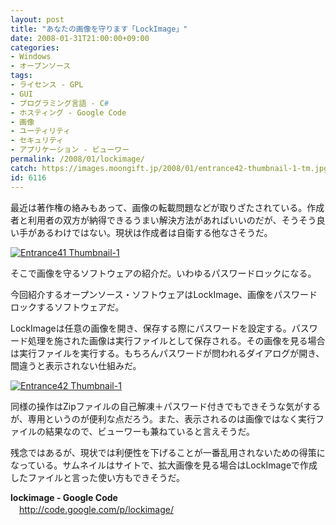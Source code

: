 ```yaml
---
layout: post
title: "あなたの画像を守ります「LockImage」"
date: 2008-01-31T21:00:00+09:00
categories:
- Windows
- オープンソース
tags: 
- ライセンス - GPL
- GUI
- プログラミング言語 - C#
- ホスティング - Google Code
- 画像
- ユーティリティ
- セキュリティ
- アプリケーション - ビューワー
permalink: /2008/01/lockimage/
catch: https://images.moongift.jp/2008/01/entrance42-thumbnail-1-tm.jpg
id: 6116
---
```

最近は著作権の絡みもあって、画像の転載問題などが取りざたされている。作成者と利用者の双方が納得できるうまい解決方法があればいいのだが、そうそう良い手があるわけではない。現状は作成者は自衛する他なさそうだ。  
  
[![Entrance41 Thumbnail-1](https://images.moongift.jp/2008/01/entrance41-thumbnail-1-tm.jpg)](https://images.moongift.jp/2008/01/entrance41-thumbnail-1.png)  
  
そこで画像を守るソフトウェアの紹介だ。いわゆるパスワードロックになる。  
  
今回紹介するオープンソース・ソフトウェアはLockImage、画像をパスワードロックするソフトウェアだ。  
  
<!--more-->  
LockImageは任意の画像を開き、保存する際にパスワードを設定する。パスワード処理を施された画像は実行ファイルとして保存される。その画像を見る場合は実行ファイルを実行する。もちろんパスワードが問われるダイアログが開き、間違うと表示されない仕組みだ。  
  
[![Entrance42 Thumbnail-1](https://images.moongift.jp/2008/01/entrance42-thumbnail-1-tm.jpg)](https://images.moongift.jp/2008/01/entrance42-thumbnail-1.png)  
  
同様の操作はZipファイルの自己解凍＋パスワード付きでもできそうな気がするが、専用というのが便利な点だろう。また、表示されるのは画像ではなく実行ファイルの結果なので、ビューワーも兼ねていると言えそうだ。  
  
残念ではあるが、現状では利便性を下げることが一番乱用されないための得策になっている。サムネイルはサイトで、拡大画像を見る場合はLockImageで作成したファイルと言った使い方もできそうだ。  
  
**lockimage - Google Code**  
　[http://code.google.com/p/lockimage/  
](http://code.google.com/p/lockimage/)

